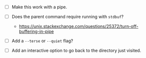 - [ ] Make this work with a pipe.
- [ ] Does the parent command require running with `stdbuf`?

  - https://unix.stackexchange.com/questions/25372/turn-off-buffering-in-pipe

- [ ] Add a `--terse` or `--quiet` flag?

- [ ] Add an interactive option to go back to the directory just visited.
